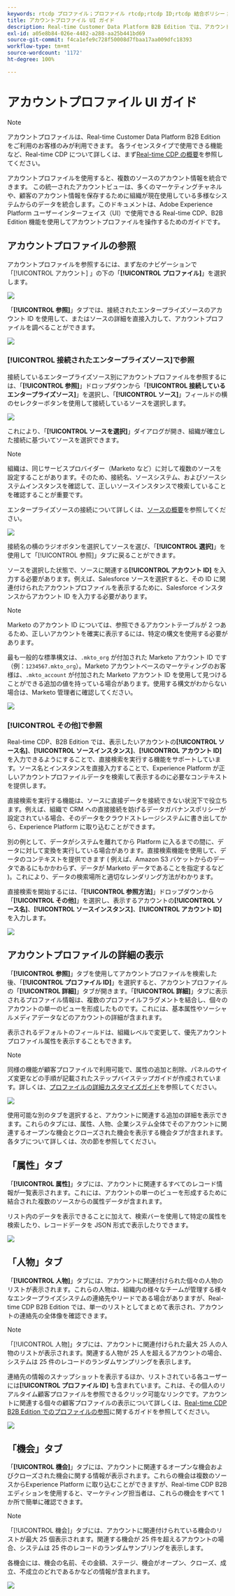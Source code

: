 ```yaml
---
keywords: rtcdp プロファイル；プロファイル rtcdp;rtcdp ID;rtcdp 結合ポリシー；リアルタイム顧客プロファイル
title: アカウントプロファイル UI ガイド
description: Real-time Customer Data Platform B2B Edition では、アカウントプロファイルを使用して、複数のソースからアカウント情報を統合できます。 このガイドでは、Adobe Experience Platform ユーザーインターフェイスでアカウントプロファイルを操作する際の詳細を説明します。
exl-id: a05e8b84-026e-4482-a288-aa25b441bd69
source-git-commit: f4ca1efe9c728f50008d7fbaa17aa009dfc18393
workflow-type: tm+mt
source-wordcount: '1172'
ht-degree: 100%

---
```


# アカウントプロファイル UI ガイド

>[!NOTE]
>
>アカウントプロファイルは、Real-time Customer Data Platform B2B Edition をご利用のお客様のみが利用できます。 各ライセンスタイプで使用できる機能など、Real-time CDP について詳しくは、まず[Real-time CDP の概要](../overview.md)を参照してください。

アカウントプロファイルを使用すると、複数のソースのアカウント情報を統合できます。 この統一されたアカウントビューは、多くのマーケティングチャネルや、顧客のアカウント情報を保存するために組織が現在使用している多様なシステムからのデータを統合します。このドキュメントは、Adobe Experience Platform ユーザーインターフェイス（UI）で使用できる Real-time CDP、B2B Edition 機能を使用してアカウントプロファイルを操作するためのガイドです。

## アカウントプロファイルの参照

アカウントプロファイルを参照するには、まず左のナビゲーションで「[!UICONTROL アカウント] 」の下の「**[!UICONTROL プロファイル]**」を選択します。

![](images/b2b-account-browse.png)

「**[!UICONTROL 参照]**」タブでは、接続されたエンタープライズソースのアカウント ID を使用して、またはソースの詳細を直接入力して、アカウントプロファイルを調べることができます。

![](images/b2b-account-browse-by.png)

### [!UICONTROL 接続されたエンタープライズソース]で参照

接続しているエンタープライズソース別にアカウントプロファイルを参照するには、「**[!UICONTROL 参照]**」ドロップダウンから「**[!UICONTROL 接続しているエンタープライズソース]**」を選択し、「**[!UICONTROL ソース]**」フィールドの横のセレクターボタンを使用して接続しているソースを選択します。

![](images/b2b-account-browse.png)

これにより、「**[!UICONTROL ソースを選択]**」ダイアログが開き、組織が確立した接続に基づいてソースを選択できます。

>[!NOTE]
>
>組織は、同じサービスプロバイダー（Marketo など）に対して複数のソースを設定することがあります。そのため、接続名、ソースシステム、およびソースシステムインスタンスを確認して、正しいソースインスタンスで検索していることを確認することが重要です。

エンタープライズソースの接続について詳しくは、[ソースの概要](../sources/sources-overview.md)を参照してください。

![](images/b2b-account-select-source.png)

接続名の横のラジオボタンを選択してソースを選び、「**[!UICONTROL 選択]**」を使用して「[!UICONTROL 参照]」タブに戻ることができます。

ソースを選択した状態で、ソースに関連する&#x200B;**[!UICONTROL アカウント ID]** を入力する必要があります。例えば、Salesforce ソースを選択すると、その ID に関連付けられたアカウントプロファイルを表示するために、Salesforce インスタンスからアカウント ID を入力する必要があります。

>[!NOTE]
>
>Marketo のアカウント ID については、参照できるアカウントテーブルが 2 つあるため、正しいアカウントを確実に表示するには、特定の構文を使用する必要があります。
>
>最も一般的な標準構文は、`.mkto_org` が付加された Marketo アカウント ID です（例：`1234567.mkto_org`）。Marketo アカウントベースのマーケティングのお客様は、`.mkto_account` が付加された Marketo アカウント ID を使用して見つけることができる追加の値を持っている場合があります。使用する構文がわからない場合は、Marketo 管理者に確認してください。

![](images/b2b-account-browse-id.png)

### [!UICONTROL その他]で参照

Real-time CDP、B2B Edition では、表示したいアカウントの&#x200B;**[!UICONTROL ソース名]**、**[!UICONTROL ソースインスタンス]**、**[!UICONTROL アカウント ID]** を入力できるようにすることで、直接検索を実行する機能をサポートしています。ソース名とインスタンスを直接入力することで、Experience Platform が正しいアカウントプロファイルデータを検索して表示するのに必要なコンテキストを提供します。

直接検索を実行する機能は、ソースに直接データを接続できない状況下で役立ちます。例えば、組織で CRM への直接接続を妨げるデータガバナンスポリシーが設定されている場合、そのデータをクラウドストレージシステムに書き出してから、Experience Platform に取り込むことができます。

別の例として、データがシステムを離れてから Platform に入るまでの間に、データに対して変換を実行している場合があります。直接検索機能を使用して、データのコンテキストを提供できます ( 例えば、Amazon S3 バケットからのデータであるにもかかわらず、データが Marketo データであることを指定するなど )。これにより、データの検索場所と適切なレンダリング方法がわかります。

直接検索を開始するには、「**[!UICONTROL 参照方法]**」ドロップダウンから「**[!UICONTROL その他]**」を選択し、表示するアカウントの&#x200B;**[!UICONTROL ソース名]**、**[!UICONTROL ソースインスタンス]**、**[!UICONTROL アカウント ID]** を入力します。

![](images/b2b-account-browse-adhoc.png)

## アカウントプロファイルの詳細の表示

「**[!UICONTROL 参照]**」タブを使用してアカウントプロファイルを検索した後、「**[!UICONTROL プロファイル ID]**」を選択すると、アカウントプロファイルの「**[!UICONTROL 詳細]**」タブが開きます。「**[!UICONTROL 詳細]**」タブに表示されるプロファイル情報は、複数のプロファイルフラグメントを結合し、個々のアカウントの単一のビューを形成したものです。これには、基本属性やソーシャルメディアデータなどのアカウントの詳細が含まれます。

表示されるデフォルトのフィールドは、組織レベルで変更して、優先アカウントプロファイル属性を表示することもできます。

>[!NOTE]
>
>同様の機能が顧客プロファイルで利用可能で、属性の追加と削除、パネルのサイズ変更などの手順が記載されたステップバイステップガイドが作成されています。詳しくは、[プロファイルの詳細カスタマイズガイド](../../profile/ui/profile-customization.md)を参照してください。

![](images/b2b-account-details.png)

使用可能な別のタブを選択すると、アカウントに関連する追加の詳細を表示できます。これらのタブには、属性、人物、企業システム全体でそのアカウントに関連するオープンな機会とクローズされた機会を表示する機会タブが含まれます。各タブについて詳しくは、次の節を参照してください。

## 「属性」タブ

「**[!UICONTROL 属性]**」タブには、アカウントに関連するすべてのレコード情報が一覧表示されます。これには、アカウントの単一のビューを形成するために結合された複数のソースからの属性データが含まれます。

リスト内のデータを表示できることに加えて、検索バーを使用して特定の属性を検索したり、レコードデータを JSON 形式で表示したりできます。

![](images/b2b-account-attributes.png)

## 「人物」タブ

「**[!UICONTROL 人物]**」タブには、アカウントに関連付けられた個々の人物のリストが表示されます。これらの人物は、組織内の様々なチームが管理する様々なエンタープライズシステムの連絡先やリードである場合がありますが、Real-time CDP B2B Edition では、単一のリストとしてまとめて表示され、アカウントの連絡先の全体像を確認できます。

>[!NOTE]
>
>「[!UICONTROL 人物]」タブには、アカウントに関連付けられた最大 25 人の人物のリストが表示されます。関連する人物が 25 人を超えるアカウントの場合、システムは 25 件のレコードのランダムサンプリングを表示します。

連絡先の情報のスナップショットを表示するほか、リストされている各ユーザーには&#x200B;**[!UICONTROL プロファイル ID]** も含まれています。これは、その個人のリアルタイム顧客プロファイルを参照できるクリック可能なリンクです。アカウントに関連する個々の顧客プロファイルの表示について詳しくは、[Real-time CDP B2B Edition でのプロファイルの参照](../profile/profile-browse.md)に関するガイドを参照してください。

![](images/b2b-account-people.png)

## 「機会」タブ

「**[!UICONTROL 機会]**」タブには、アカウントに関連するオープンな機会およびクローズされた機会に関する情報が表示されます。これらの機会は複数のソースからExperience Platform に取り込むことができますが、Real-time CDP B2B エディションを使用すると、マーケティング担当者は、これらの機会をすべて 1 か所で簡単に確認できます。

>[!NOTE]
>
>「[!UICONTROL 機会]」タブには、アカウントに関連付けられている機会のリストが最大 25 個表示されます。関連する機会が 25 件を超えるアカウントの場合、システムは 25 件のレコードのランダムサンプリングを表示します。

各機会には、機会の名前、その金額、ステージ、機会がオープン、クローズ、成立、不成立のどれであるかなどの情報が含まれます。

![](images/b2b-account-opportunities.png)

